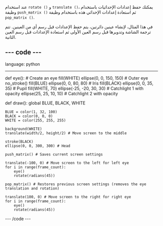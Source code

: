 عند استخدام `rotate ()` و `translate ()`، يمكنك حفظ إعدادات الإحداثيات باستخدام وظيفة `push_matrix ()` ثم استعادة إعدادات الإحداثي هذه باستخدام وظيفة `pop_matrix ()`.

في هذا المثال، لإنشاء عينين دائرتين، يتم حفظ الإعدادات قبل رسم أي من العينين. تتم ترجمة الشاشة وتدويرها قبل رسم العين الأولى ثم استعادة الإعدادات قبل رسم العين الثانية.

--- code ---
---
language: python

---

def eye(): # Create an eye fill(WHITE) ellipse(0, 0, 150, 150) # Outer eye no_stroke() fill(BLUE) ellipse(0, 0, 80, 80) # Iris fill(BLACK) ellipse(0, 0, 35, 35) # Pupil fill(WHITE, 70) ellipse(-25, -20, 30, 30) # Catchlight 1 with opacity ellipse(25, 25, 10, 10) # Catchlight 2 with opacity

def draw(): global BLUE, BLACK, WHITE

    BLUE = color(1, 32, 100)
    BLACK = color(0, 0, 0)
    WHITE = color(255, 255, 255)
    
    background(WHITE)
    translate(width/2, height/2) # Move screen to the middle
    
    stroke(BLACK)
    ellipse(0, 0, 300, 300) # Head
    
    push_matrix() # Saves current screen settings
    
    translate(-100, 0) # Move screen to the left for left eye
    for i in range(frame_count):
        eye()
        rotate(radians(45))
    
    pop_matrix() # Restores previous screen settings (removes the eye translation and rotation)
    
    translate(100, 0) # Move screen to the right for right eye
    for i in range(frame_count):
        eye()
        rotate(radians(45))

--- /code ---

